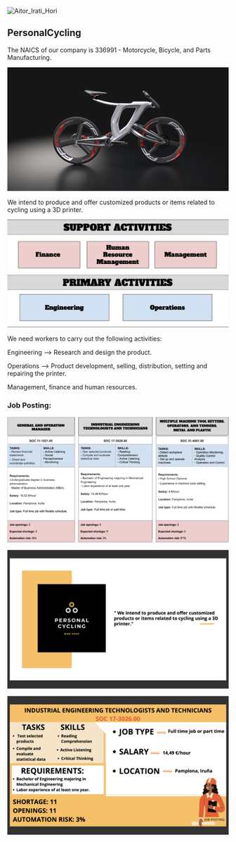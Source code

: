 ![Aitor_Irati_Hori](https://user-images.githubusercontent.com/76065712/117490299-e3eaa080-af6e-11eb-8877-b7b3631dc043.jpg)
## PersonalCycling
The NAICS of our company is 336991 - Motorcycle, Bicycle, and Parts Manufacturing.

![Image](bicihome-furia-1200x670.png)

We intend to produce and offer customized products or items related to cycling using a 3D printer.

![Image](2.png)

We need workers to carry out the following activities:

Engineering --> Research and design the product.

Operations --> Product development, selling, distribution, setting and repairing the printer.

Management, finance and human resources.

### Job Posting:

![Image](1.png)

![Image](R1.png)

![Image](https://github.com/Ainhoa-Urtasun-UPNA/hohr-project-group-assignment-personalcycling/blob/main/r10.png)





